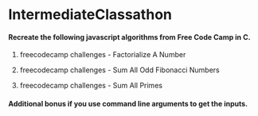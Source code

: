 # IntermediateClassathon

#### Recreate the following javascript algorithms from Free Code Camp in C.

1. freecodecamp challenges - Factorialize A Number

2. freecodecamp challenges - Sum All Odd Fibonacci Numbers

3. freecodecamp challenges - Sum All Primes

#### Additional bonus if you use command line arguments to get the inputs.


